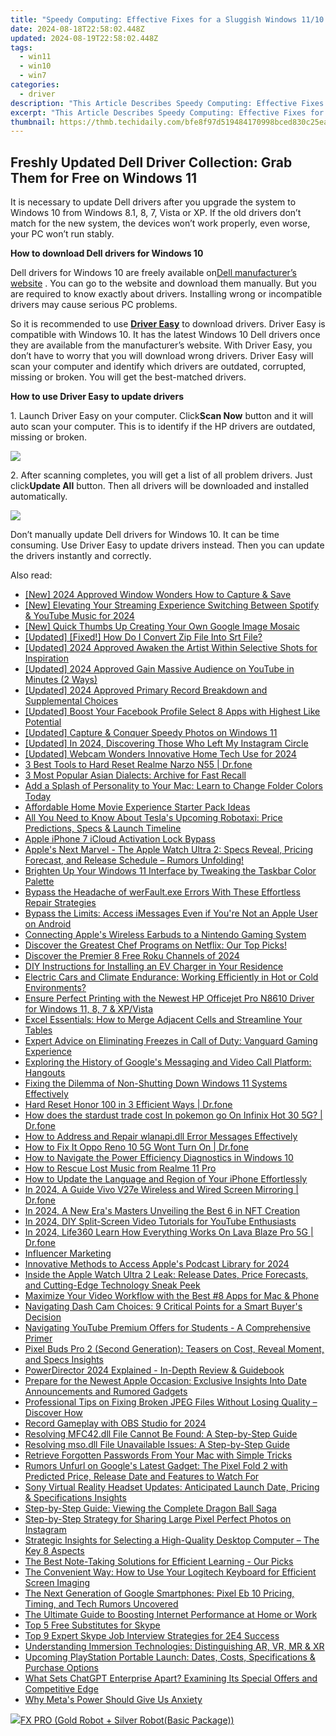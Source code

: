 ```yaml
---
title: "Speedy Computing: Effective Fixes for a Sluggish Windows 11/10 Experience [FIXED]"
date: 2024-08-18T22:58:02.448Z
updated: 2024-08-19T22:58:02.448Z
tags:
  - win11
  - win10
  - win7
categories:
  - driver
description: "This Article Describes Speedy Computing: Effective Fixes for a Sluggish Windows 11/10 Experience [FIXED]"
excerpt: "This Article Describes Speedy Computing: Effective Fixes for a Sluggish Windows 11/10 Experience [FIXED]"
thumbnail: https://thmb.techidaily.com/bfe8f97d519484170998bced830c25ea7c96c9f9fefb2b304db02c765d66484d.jpg
---
```


## Freshly Updated Dell Driver Collection: Grab Them for Free on Windows 11

It is necessary to update Dell drivers after you upgrade the system to Windows 10 from Windows 8.1, 8, 7, Vista or XP. If the old drivers don’t match for the new system, the devices won’t work properly, even worse, your PC won’t run stably.

 **How to download Dell drivers for Windows 10**

  Dell drivers for Windows 10 are freely available on[Dell manufacturer’s website](https://shop-links.co/link/?exclusive=1&publisher_slug=itechdaily19598&url=http%3A%2F%2Fwww.dell.com%2F) . You can go to the website and download them manually. But you are required to know exactly about drivers. Installing wrong or incompatible drivers may cause serious PC problems.

  So it is recommended to use **[Driver Easy](https://tools.techidaily.com/drivereasy/download/)**  to download drivers. Driver Easy is compatible with Windows 10\. It has the latest Windows 10 Dell drivers once they are available from the manufacturer’s website. With Driver Easy, you don’t have to worry that you will download wrong drivers. Driver Easy will scan your computer and identify which drivers are outdated, corrupted, missing or broken. You will get the best-matched drivers.

 **How to use Driver Easy to update drivers**

  1\. Launch Driver Easy on your computer. Click**Scan Now** button and it will auto scan your computer. This is to identify if the HP drivers are outdated, missing or broken.  
  
![](https://images.drivereasy.com/wp-content/uploads/2017/04/img_5901e0d413e86.png)

  2\. After scanning completes, you will get a list of all problem drivers. Just click**Update All**  button. Then all drivers will be downloaded and installed automatically.  
  
![](https://images.drivereasy.com/wp-content/uploads/2017/04/img_5901e0db9623b.jpg)

 Don’t manually update Dell drivers for Windows 10\. It can be time consuming. Use Driver Easy to update drivers instead. Then you can update the drivers instantly and correctly.

<ins class="adsbygoogle"
     style="display:block"
     data-ad-format="autorelaxed"
     data-ad-client="ca-pub-7571918770474297"
     data-ad-slot="1223367746"></ins>



<ins class="adsbygoogle"
     style="display:block"
     data-ad-client="ca-pub-7571918770474297"
     data-ad-slot="8358498916"
     data-ad-format="auto"
     data-full-width-responsive="true"></ins>

<span class="atpl-alsoreadstyle">Also read:</span>
<div><ul>
<li><a href="https://desktop-recording.techidaily.com/new-2024-approved-window-wonders-how-to-capture-and-save/"><u>[New] 2024 Approved  Window Wonders  How to Capture & Save</u></a></li>
<li><a href="https://facebook-record-videos.techidaily.com/new-elevating-your-streaming-experience-switching-between-spotify-and-youtube-music-for-2024/"><u>[New] Elevating Your Streaming Experience  Switching Between Spotify & YouTube Music for 2024</u></a></li>
<li><a href="https://extra-guidance.techidaily.com/new-quick-thumbs-up-creating-your-own-google-image-mosaic/"><u>[New] Quick Thumbs Up  Creating Your Own Google Image Mosaic</u></a></li>
<li><a href="https://some-techniques.techidaily.com/updated-fixed-how-do-i-convert-zip-file-into-srt-file/"><u>[Updated] [Fixed!] How Do I Convert Zip File Into Srt File?</u></a></li>
<li><a href="https://instagram-video-recordings.techidaily.com/updated-2024-approved-awaken-the-artist-within-selective-shots-for-inspiration/"><u>[Updated] 2024 Approved  Awaken the Artist Within  Selective Shots for Inspiration</u></a></li>
<li><a href="https://eaxpv-info.techidaily.com/updated-2024-approved-gain-massive-audience-on-youtube-in-minutes-2-ways/"><u>[Updated] 2024 Approved  Gain Massive Audience on YouTube in Minutes (2 Ways)</u></a></li>
<li><a href="https://remote-screen-capture.techidaily.com/updated-2024-approved-primary-record-breakdown-and-supplemental-choices/"><u>[Updated] 2024 Approved  Primary Record Breakdown and Supplemental Choices</u></a></li>
<li><a href="https://facebook-clips.techidaily.com/updated-boost-your-facebook-profile-select-8-apps-with-highest-like-potential/"><u>[Updated] Boost Your Facebook Profile  Select 8 Apps with Highest Like Potential</u></a></li>
<li><a href="https://extra-resources.techidaily.com/updated-capture-and-conquer-speedy-photos-on-windows-11/"><u>[Updated] Capture & Conquer  Speedy Photos on Windows 11</u></a></li>
<li><a href="https://instagram-video-recordings.techidaily.com/updated-in-2024-discovering-those-who-left-my-instagram-circle/"><u>[Updated] In 2024, Discovering Those Who Left My Instagram Circle</u></a></li>
<li><a href="https://digital-screen-recording.techidaily.com/updated-webcam-wonders-innovative-home-tech-use-for-2024/"><u>[Updated] Webcam Wonders  Innovative Home Tech Use for 2024</u></a></li>
<li><a href="https://phone-solutions.techidaily.com/3-best-tools-to-hard-reset-realme-narzo-n55-drfone-by-drfone-reset-android-reset-android/"><u>3 Best Tools to Hard Reset Realme Narzo N55 | Dr.fone</u></a></li>
<li><a href="https://mondly-stories.techidaily.com/3-most-popular-asian-dialects-archive-for-fast-recall/"><u>3 Most Popular Asian Dialects: Archive for Fast Recall</u></a></li>
<li><a href="https://tech-renaissance.techidaily.com/1722874071792-add-a-splash-of-personality-to-your-mac-learn-to-change-folder-colors-today/"><u>Add a Splash of Personality to Your Mac: Learn to Change Folder Colors Today</u></a></li>
<li><a href="https://tech-renaissance.techidaily.com/affordable-home-movie-experience-starter-pack-ideas/"><u>Affordable Home Movie Experience Starter Pack Ideas</u></a></li>
<li><a href="https://tech-renaissance.techidaily.com/all-you-need-to-know-about-teslas-upcoming-robotaxi-price-predictions-specs-and-launch-timeline/"><u>All You Need to Know About Tesla's Upcoming Robotaxi: Price Predictions, Specs & Launch Timeline</u></a></li>
<li><a href="https://activate-lock.techidaily.com/apple-iphone-7-icloud-activation-lock-bypass-by-drfone-ios/"><u>Apple iPhone 7 iCloud Activation Lock Bypass</u></a></li>
<li><a href="https://tech-renaissance.techidaily.com/apples-next-marvel-the-apple-watch-ultra-2-specs-reveal-pricing-forecast-and-release-schedule-rumors-unfolding/"><u>Apple's Next Marvel - The Apple Watch Ultra 2: Specs Reveal, Pricing Forecast, and Release Schedule – Rumors Unfolding!</u></a></li>
<li><a href="https://tech-renaissance.techidaily.com/brighten-up-your-windows-11-interface-by-tweaking-the-taskbar-color-palette/"><u>Brighten Up Your Windows 11 Interface by Tweaking the Taskbar Color Palette</u></a></li>
<li><a href="https://win-howtos.techidaily.com/bypass-the-headache-of-werfaultexe-errors-with-these-effortless-repair-strategies/"><u>Bypass the Headache of werFault.exe Errors With These Effortless Repair Strategies</u></a></li>
<li><a href="https://tech-renaissance.techidaily.com/bypass-the-limits-access-imessages-even-if-youre-not-an-apple-user-on-android/"><u>Bypass the Limits: Access iMessages Even if You're Not an Apple User on Android</u></a></li>
<li><a href="https://tech-renaissance.techidaily.com/connecting-apples-wireless-earbuds-to-a-nintendo-gaming-system/"><u>Connecting Apple's Wireless Earbuds to a Nintendo Gaming System</u></a></li>
<li><a href="https://tech-renaissance.techidaily.com/discover-the-greatest-chef-programs-on-netflix-our-top-picks/"><u>Discover the Greatest Chef Programs on Netflix: Our Top Picks!</u></a></li>
<li><a href="https://tech-renaissance.techidaily.com/discover-the-premier-8-free-roku-channels-of-2024/"><u>Discover the Premier 8 Free Roku Channels of 2024</u></a></li>
<li><a href="https://tech-renaissance.techidaily.com/diy-instructions-for-installing-an-ev-charger-in-your-residence/"><u>DIY Instructions for Installing an EV Charger in Your Residence</u></a></li>
<li><a href="https://tech-renaissance.techidaily.com/electric-cars-and-climate-endurance-working-efficiently-in-hot-or-cold-environments/"><u>Electric Cars and Climate Endurance: Working Efficiently in Hot or Cold Environments?</u></a></li>
<li><a href="https://driver-download.techidaily.com/ensure-perfect-printing-with-the-newest-hp-officejet-pro-n8610-driver-for-windows-11-8-7-and-xpvista/"><u>Ensure Perfect Printing with the Newest HP Officejet Pro N8610 Driver for Windows 11, 8, 7 & XP/Vista</u></a></li>
<li><a href="https://tech-renaissance.techidaily.com/excel-essentials-how-to-merge-adjacent-cells-and-streamline-your-tables/"><u>Excel Essentials: How to Merge Adjacent Cells and Streamline Your Tables</u></a></li>
<li><a href="https://program-issues.techidaily.com/expert-advice-on-eliminating-freezes-in-call-of-duty-vanguard-gaming-experience/"><u>Expert Advice on Eliminating Freezes in Call of Duty: Vanguard Gaming Experience</u></a></li>
<li><a href="https://tech-renaissance.techidaily.com/exploring-the-history-of-googles-messaging-and-video-call-platform-hangouts/"><u>Exploring the History of Google's Messaging and Video Call Platform: Hangouts</u></a></li>
<li><a href="https://tech-renaissance.techidaily.com/fixing-the-dilemma-of-non-shutting-down-windows-11-systems-effectively/"><u>Fixing the Dilemma of Non-Shutting Down Windows 11 Systems Effectively</u></a></li>
<li><a href="https://techidaily.com/hard-reset-honor-100-in-3-efficient-ways-drfone-by-drfone-reset-android-reset-android/"><u>Hard Reset Honor 100 in 3 Efficient Ways | Dr.fone</u></a></li>
<li><a href="https://android-pokemon-go.techidaily.com/how-does-the-stardust-trade-cost-in-pokemon-go-on-infinix-hot-30-5g-drfone-by-drfone-virtual-android/"><u>How does the stardust trade cost In pokemon go On Infinix Hot 30 5G? | Dr.fone</u></a></li>
<li><a href="https://tech-renaissance.techidaily.com/how-to-address-and-repair-wlanapidll-error-messages-effectively/"><u>How to Address and Repair wlanapi.dll Error Messages Effectively</u></a></li>
<li><a href="https://howto.techidaily.com/how-to-fix-it-oppo-reno-10-5g-wont-turn-on-drfone-by-drfone-fix-android-problems-fix-android-problems/"><u>How to Fix It Oppo Reno 10 5G Wont Turn On | Dr.fone</u></a></li>
<li><a href="https://tech-renaissance.techidaily.com/how-to-navigate-the-power-efficiency-diagnostics-in-windows-10/"><u>How to Navigate the Power Efficiency Diagnostics in Windows 10</u></a></li>
<li><a href="https://blog-min.techidaily.com/how-to-rescue-lost-music-from-realme-11-pro-by-fonelab-android-recover-music/"><u>How to Rescue Lost Music from Realme 11 Pro</u></a></li>
<li><a href="https://tech-renaissance.techidaily.com/how-to-update-the-language-and-region-of-your-iphone-effortlessly/"><u>How to Update the Language and Region of Your iPhone Effortlessly</u></a></li>
<li><a href="https://screen-mirror.techidaily.com/in-2024-a-guide-vivo-v27e-wireless-and-wired-screen-mirroring-drfone-by-drfone-android/"><u>In 2024, A Guide Vivo V27e Wireless and Wired Screen Mirroring | Dr.fone</u></a></li>
<li><a href="https://extra-resources.techidaily.com/in-2024-a-new-eras-masters-unveiling-the-best-6-in-nft-creation/"><u>In 2024, A New Era's Masters  Unveiling the Best 6 in NFT Creation</u></a></li>
<li><a href="https://youtube-videos.techidaily.com/in-2024-diy-split-screen-video-tutorials-for-youtube-enthusiasts/"><u>In 2024, DIY Split-Screen Video Tutorials for YouTube Enthusiasts</u></a></li>
<li><a href="https://phone-solutions.techidaily.com/in-2024-life360-learn-how-everything-works-on-lava-blaze-pro-5g-drfone-by-drfone-virtual-android/"><u>In 2024, Life360 Learn How Everything Works On Lava Blaze Pro 5G | Dr.fone</u></a></li>
<li><a href="https://tech-renaissance.techidaily.com/influencer-marketing/"><u>Influencer Marketing</u></a></li>
<li><a href="https://some-knowledge.techidaily.com/innovative-methods-to-access-apples-podcast-library-for-2024/"><u>Innovative Methods to Access Apple's Podcast Library for 2024</u></a></li>
<li><a href="https://tech-renaissance.techidaily.com/inside-the-apple-watch-ultra-2-leak-release-dates-price-forecasts-and-cutting-edge-technology-sneak-peek/"><u>Inside the Apple Watch Ultra 2 Leak: Release Dates, Price Forecasts, and Cutting-Edge Technology Sneak Peek</u></a></li>
<li><a href="https://extra-tips.techidaily.com/maximize-your-video-workflow-with-the-best-8-apps-for-mac-and-phone/"><u>Maximize Your Video Workflow with the Best #8 Apps for Mac & Phone</u></a></li>
<li><a href="https://tech-renaissance.techidaily.com/navigating-dash-cam-choices-9-critical-points-for-a-smart-buyers-decision/"><u>Navigating Dash Cam Choices: 9 Critical Points for a Smart Buyer's Decision</u></a></li>
<li><a href="https://tech-renaissance.techidaily.com/navigating-youtube-premium-offers-for-students-a-comprehensive-primer/"><u>Navigating YouTube Premium Offers for Students - A Comprehensive Primer</u></a></li>
<li><a href="https://tech-renaissance.techidaily.com/pixel-buds-pro-2-second-generation-teasers-on-cost-reveal-moment-and-specs-insights/"><u>Pixel Buds Pro 2 (Second Generation): Teasers on Cost, Reveal Moment, and Specs Insights</u></a></li>
<li><a href="https://fox-links.techidaily.com/powerdirector-2024-explained-in-depth-review-and-guidebook/"><u>PowerDirector 2024 Explained - In-Depth Review & Guidebook</u></a></li>
<li><a href="https://tech-renaissance.techidaily.com/1722891184723-prepare-for-the-newest-apple-occasion-exclusive-insights-into-date-announcements-and-rumored-gadgets/"><u>Prepare for the Newest Apple Occasion: Exclusive Insights Into Date Announcements and Rumored Gadgets</u></a></li>
<li><a href="https://data-safeguard.techidaily.com/professional-tips-on-fixing-broken-jpeg-files-without-losing-quality-discover-how/"><u>Professional Tips on Fixing Broken JPEG Files Without Losing Quality – Discover How</u></a></li>
<li><a href="https://screen-recording.techidaily.com/record-gameplay-with-obs-studio-for-2024/"><u>Record Gameplay with OBS Studio for 2024</u></a></li>
<li><a href="https://techtrends.techidaily.com/resolving-mfc42dll-file-cannot-be-found-a-step-by-step-guide/"><u>Resolving MFC42.dll File Cannot Be Found: A Step-by-Step Guide</u></a></li>
<li><a href="https://tech-renaissance.techidaily.com/resolving-msodll-file-unavailable-issues-a-step-by-step-guide/"><u>Resolving mso.dll File Unavailable Issues: A Step-by-Step Guide</u></a></li>
<li><a href="https://tech-renaissance.techidaily.com/retrieve-forgotten-passwords-from-your-mac-with-simple-tricks/"><u>Retrieve Forgotten Passwords From Your Mac with Simple Tricks</u></a></li>
<li><a href="https://tech-renaissance.techidaily.com/rumors-unfurl-on-googles-latest-gadget-the-pixel-fold-2-with-predicted-price-release-date-and-features-to-watch-for/"><u>Rumors Unfurl on Google's Latest Gadget: The Pixel Fold 2 with Predicted Price, Release Date and Features to Watch For</u></a></li>
<li><a href="https://tech-renaissance.techidaily.com/sony-virtual-reality-headset-updates-anticipated-launch-date-pricing-and-specifications-insights/"><u>Sony Virtual Reality Headset Updates: Anticipated Launch Date, Pricing & Specifications Insights</u></a></li>
<li><a href="https://tech-renaissance.techidaily.com/step-by-step-guide-viewing-the-complete-dragon-ball-saga/"><u>Step-by-Step Guide: Viewing the Complete Dragon Ball Saga</u></a></li>
<li><a href="https://tech-renaissance.techidaily.com/step-by-step-strategy-for-sharing-large-pixel-perfect-photos-on-instagram/"><u>Step-by-Step Strategy for Sharing Large Pixel Perfect Photos on Instagram</u></a></li>
<li><a href="https://tech-renaissance.techidaily.com/strategic-insights-for-selecting-a-high-quality-desktop-computer-the-key-8-aspects/"><u>Strategic Insights for Selecting a High-Quality Desktop Computer – The Key 8 Aspects</u></a></li>
<li><a href="https://tech-renaissance.techidaily.com/the-best-note-taking-solutions-for-efficient-learning-our-picks/"><u>The Best Note-Taking Solutions for Efficient Learning - Our Picks</u></a></li>
<li><a href="https://tech-renaissance.techidaily.com/the-convenient-way-how-to-use-your-logitech-keyboard-for-efficient-screen-imaging/"><u>The Convenient Way: How to Use Your Logitech Keyboard for Efficient Screen Imaging</u></a></li>
<li><a href="https://tech-renaissance.techidaily.com/the-next-generation-of-google-smartphones-pixel-eb-10-pricing-timing-and-tech-rumors-uncovered/"><u>The Next Generation of Google Smartphones: Pixel Eb 10 Pricing, Timing, and Tech Rumors Uncovered</u></a></li>
<li><a href="https://tech-renaissance.techidaily.com/the-ultimate-guide-to-boosting-internet-performance-at-home-or-work/"><u>The Ultimate Guide to Boosting Internet Performance at Home or Work</u></a></li>
<li><a href="https://tech-renaissance.techidaily.com/top-5-free-substitutes-for-skype/"><u>Top 5 Free Substitutes for Skype</u></a></li>
<li><a href="https://tech-renaissance.techidaily.com/top-9-expert-skype-job-interview-strategies-for-2e4-success/"><u>Top 9 Expert Skype Job Interview Strategies for 2E4 Success</u></a></li>
<li><a href="https://tech-renaissance.techidaily.com/understanding-immersion-technologies-distinguishing-ar-vr-mr-and-xr/"><u>Understanding Immersion Technologies: Distinguishing AR, VR, MR & XR</u></a></li>
<li><a href="https://tech-renaissance.techidaily.com/upcoming-playstation-portable-launch-dates-costs-specifications-and-purchase-options/"><u>Upcoming PlayStation Portable Launch: Dates, Costs, Specifications & Purchase Options</u></a></li>
<li><a href="https://tech-hub.techidaily.com/what-sets-chatgpt-enterprise-apart-examining-its-special-offers-and-competitive-edge/"><u>What Sets ChatGPT Enterprise Apart? Examining Its Special Offers and Competitive Edge</u></a></li>
<li><a href="https://facebook.techidaily.com/why-metas-power-should-give-us-anxiety/"><u>Why Meta's Power Should Give Us Anxiety</u></a></li>
</ul></div>

<!-- affiliate ads begin -->
<a href="https://secure.2checkout.com/order/checkout.php?PRODS=40085955&QTY=1&AFFILIATE=108875&CART=1"><img src="https://secure.avangate.com/images/merchant/f702defbc67edb455949f46babab0c18/products/2_logo9.png" border="0">FX PRO (Gold Robot + Silver Robot(Basic Package))</a>
<!-- affiliate ads end -->